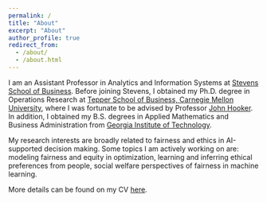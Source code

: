 ```yaml
---
permalink: /
title: "About"
excerpt: "About"
author_profile: true
redirect_from: 
  - /about/
  - /about.html
---
```


I am an Assistant Professor in Analytics and Information Systems at [Stevens School of Business](https://www.stevens.edu/school-business). Before joining Stevens, I obtained my Ph.D. degree in Operations Research at [Tepper School of Business, Carnegie Mellon University](https://www.cmu.edu/tepper), where I was fortunate to be advised by Professor [John Hooker](http://public.tepper.cmu.edu/jnh). In addition, I obtained my B.S. degrees in Applied Mathematics and Business Administration from [Georgia Institute of Technology](https://www.gatech.edu). 

My research interests are broadly related to fairness and ethics in AI-supported decision making. Some topics I am actively working on are: modeling fairness and equity in optimization, learning and inferring ethical preferences from people, social welfare perspectives of fairness in machine learning.

<!--Motivated by two fundamental questions, *what is fair* and *how to be fair*, I study a variety of fairness approaches and perspectives from optimization, machine learning, welfare economics and ethics. My projects aim to contribute insights about eliciting, formulating and operationalizing fairness and equity. -->

More details can be found on my CV [here](http://vxychen.github.io/files/CV-VioletChen.pdf).
 
<!--[[**Resume**](http://vxychen.github.io/files/Resume_VioletChen_Feb21.pdf) (*Updated Feb. 2021*)]-->

<!--My research interests are broadly related to fairness in various decision making frameworks and application domains. I study and utilize optimization as the main methodology. Motivated by two fundamental questions, what is fair and how to be fair, my projects seek to explore the use of optimization methods for formulating, attaining and understanding fairness. 
If you are interested in my research and related topics, I am happy to discuss further, please feel free to reach out via email or Linkedin. -->

